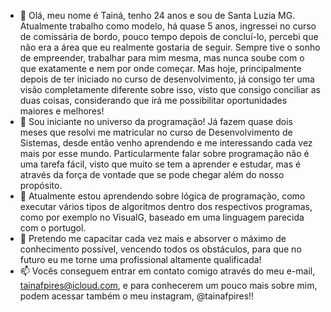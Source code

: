 - 👋 Olá, meu nome é Tainá, tenho 24 anos e sou de Santa Luzia MG.
Atualmente trabalho como modelo, há quase 5 anos, ingressei no curso de comissária de bordo, pouco tempo depois de concluí-lo, percebi que não era a área que eu realmente gostaria de seguir.
Sempre tive o sonho de empreender, trabalhar para mim mesma, mas nunca soube com o que exatamente e nem por onde começar. Mas hoje, principalmente depois de ter iniciado no curso de desenvolvimento, já consigo ter
uma visão completamente diferente sobre isso, visto que consigo conciliar as duas coisas, considerando que irá me possibilitar oportunidades maiores e melhores!
- 👀 Sou iniciante no universo da programação! Já fazem quase dois meses que resolvi me matricular no curso de Desenvolvimento de Sistemas,
desde então venho aprendendo e me interessando cada vez mais por esse mundo. Particularmente falar sobre programação não é uma tarefa fácil,
 visto que muito se tem a aprender e estudar, mas é através da força de vontade que se pode chegar além do nosso propósito.
- 🌱 Atualmente estou aprendendo sobre lógica de programação, como executar vários tipos de algoritmos dentro dos respectivos programas, como por exemplo no VisualG, baseado em uma linguagem parecida com o portugol.
- 💞️ Pretendo me capacitar cada vez mais e absorver o máximo de conhecimento possível, vencendo todos os obstáculos, para que no futuro eu me torne uma profissional altamente qualificada!
- 📫 Vocês conseguem entrar em contato comigo através do meu e-mail, tainafpires@icloud.com, e para conhecerem um pouco mais sobre mim, podem acessar também o meu instagram, @tainafpires!! 

